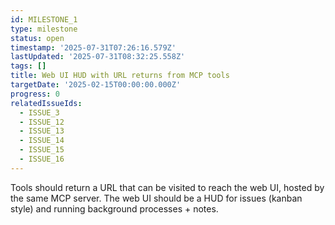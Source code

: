 ```yaml
---
id: MILESTONE_1
type: milestone
status: open
timestamp: '2025-07-31T07:26:16.579Z'
lastUpdated: '2025-07-31T08:32:25.558Z'
tags: []
title: Web UI HUD with URL returns from MCP tools
targetDate: '2025-02-15T00:00:00.000Z'
progress: 0
relatedIssueIds:
  - ISSUE_3
  - ISSUE_12
  - ISSUE_13
  - ISSUE_14
  - ISSUE_15
  - ISSUE_16
---
```


Tools should return a URL that can be visited to reach the web UI, hosted by the same MCP server. The web UI should be a HUD for issues (kanban style) and running background processes + notes.
